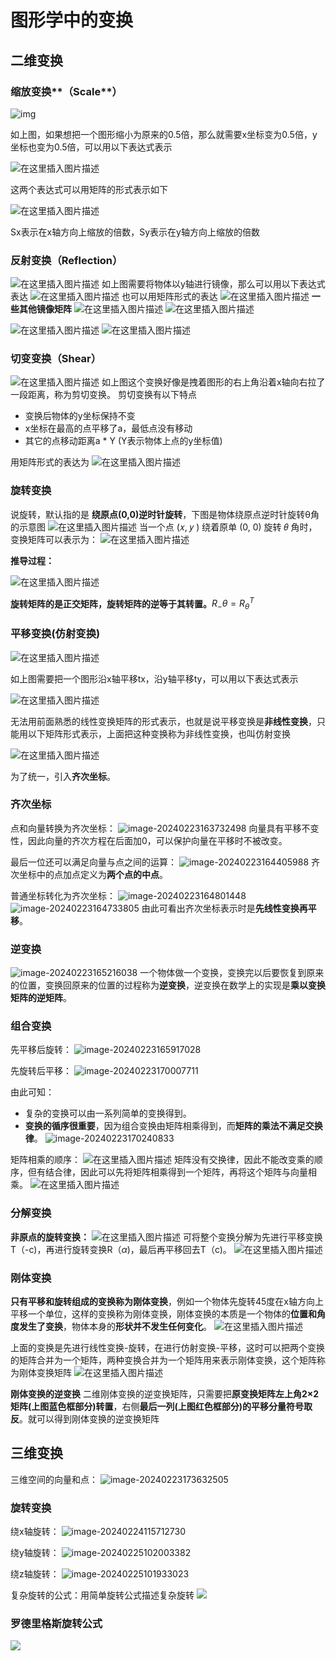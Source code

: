 # 图形学中的变换

## 二维变换

### 缩放变换**（Scale**）

![img](https://img-blog.csdnimg.cn/20210717143415175.png?x-oss-process=image/watermark,type_ZmFuZ3poZW5naGVpdGk,shadow_10,text_aHR0cHM6Ly9ibG9nLmNzZG4ubmV0L3F3ODcwNDE0OQ==,size_16,color_FFFFFF,t_70)

如上图，如果想把一个图形缩小为原来的0.5倍，那么就需要x坐标变为0.5倍，y坐标也变为0.5倍，可以用以下表达式表示

![在这里插入图片描述](https://img-blog.csdnimg.cn/20210717143616655.png)

这两个表达式可以用矩阵的形式表示如下

![在这里插入图片描述](https://img-blog.csdnimg.cn/20210717144658222.png)

Sx表示在x轴方向上缩放的倍数，Sy表示在y轴方向上缩放的倍数



### 反射变换（Reflection）

![在这里插入图片描述](https://img-blog.csdnimg.cn/20210717144946927.png?x-oss-process=image/watermark,type_ZmFuZ3poZW5naGVpdGk,shadow_10,text_aHR0cHM6Ly9ibG9nLmNzZG4ubmV0L3F3ODcwNDE0OQ==,size_16,color_FFFFFF,t_70)
如上图需要将物体以y轴进行镜像，那么可以用以下表达式表达
![在这里插入图片描述](https://img-blog.csdnimg.cn/20210717145101773.png)
也可以用矩阵形式的表达
![在这里插入图片描述](https://img-blog.csdnimg.cn/20210717145140731.png)
**一些其他镜像矩阵**
![在这里插入图片描述](https://img-blog.csdnimg.cn/20210717223432734.png)
![在这里插入图片描述](https://img-blog.csdnimg.cn/20210717223508537.png)

![在这里插入图片描述](https://img-blog.csdnimg.cn/20210717223529933.png)
![在这里插入图片描述](https://img-blog.csdnimg.cn/20210717223552518.png)



### 切变变换（Shear）


![在这里插入图片描述](https://img-blog.csdnimg.cn/20210717145503672.png?x-oss-process=image/watermark,type_ZmFuZ3poZW5naGVpdGk,shadow_10,text_aHR0cHM6Ly9ibG9nLmNzZG4ubmV0L3F3ODcwNDE0OQ==,size_16,color_FFFFFF,t_70)
如上图这个变换好像是拽着图形的右上角沿着x轴向右拉了一段距离，称为剪切变换。
剪切变换有以下特点

- 变换后物体的y坐标保持不变
- x坐标在最高的点平移了a，最低点没有移动
- 其它的点移动距离a * Y (Y表示物体上点的y坐标值)

用矩阵形式的表达为
![在这里插入图片描述](https://img-blog.csdnimg.cn/2021071715072071.png)



### 旋转变换

说旋转，默认指的是 **绕原点(0,0)逆时针旋转**，下图是物体绕原点逆时针旋转θ角的示意图
![在这里插入图片描述](https://img-blog.csdnimg.cn/20210717153011711.png?x-oss-process=image/watermark,type_ZmFuZ3poZW5naGVpdGk,shadow_10,text_aHR0cHM6Ly9ibG9nLmNzZG4ubmV0L3F3ODcwNDE0OQ==,size_16,color_FFFFFF,t_70)
当一个点 (𝑥, 𝑦 ) 绕着原单 (0, 0) 旋转 𝜃 角时，变换矩阵可以表示为：
![在这里插入图片描述](https://img-blog.csdnimg.cn/20210717153250154.png)

**推导过程：**

![在这里插入图片描述](https://img-blog.csdnimg.cn/6a03caa20eae4fe9a4aecd779b2cd734.png)

**旋转矩阵的是正交矩阵，旋转矩阵的逆等于其转置。**$R_-\theta = R_\theta^T$



### 平移变换(仿射变换)

![在这里插入图片描述](https://img-blog.csdnimg.cn/20210717160035194.png?x-oss-process=image/watermark,type_ZmFuZ3poZW5naGVpdGk,shadow_10,text_aHR0cHM6Ly9ibG9nLmNzZG4ubmV0L3F3ODcwNDE0OQ==,size_16,color_FFFFFF,t_70)

如上图需要把一个图形沿x轴平移tx，沿y轴平移ty，可以用以下表达式表示

![在这里插入图片描述](https://img-blog.csdnimg.cn/20210717160200378.png)

无法用前面熟悉的线性变换矩阵的形式表示，也就是说平移变换是**非线性变换**，只能用以下矩阵形式表示，上面把这种变换称为非线性变换，也叫仿射变换

![在这里插入图片描述](https://img-blog.csdnimg.cn/20210717160353441.png)

为了统一，引入**齐次坐标**。



### **齐次坐标**

点和向量转换为齐次坐标：
![image-20240223163732498](C:/Users/wsdanshenmiao/AppData/Roaming/Typora/typora-user-images/image-20240223163732498.png)
向量具有平移不变性，因此向量的齐次方程在后面加0，可以保护向量在平移时不被改变。

最后一位还可以满足向量与点之间的运算：
![image-20240223164405988](C:/Users/wsdanshenmiao/AppData/Roaming/Typora/typora-user-images/image-20240223164405988.png)
齐次坐标中的点加点定义为**两个点的中点**。

普通坐标转化为齐次坐标：
![image-20240223164801448](C:/Users/wsdanshenmiao/AppData/Roaming/Typora/typora-user-images/image-20240223164801448.png)
![image-20240223164733805](C:/Users/wsdanshenmiao/AppData/Roaming/Typora/typora-user-images/image-20240223164733805.png)
由此可看出齐次坐标表示时是**先线性变换再平移**。



### 逆变换

![image-20240223165216038](C:/Users/wsdanshenmiao/AppData/Roaming/Typora/typora-user-images/image-20240223165216038.png)
一个物体做一个变换，变换完以后要恢复到原来的位置，变换回原来的位置的过程称为**逆变换**，逆变换在数学上的实现是**乘以变换矩阵的逆矩阵**。



### 组合变换

先平移后旋转：
![image-20240223165917028](C:/Users/wsdanshenmiao/AppData/Roaming/Typora/typora-user-images/image-20240223165917028.png)

先旋转后平移：
![image-20240223170007711](C:/Users/wsdanshenmiao/AppData/Roaming/Typora/typora-user-images/image-20240223170007711.png)

由此可知：

+ 复杂的变换可以由一系列简单的变换得到。
+ **变换的循序很重要**，因为组合变换由矩阵相乘得到，而**矩阵的乘法不满足交换律**。
	![image-20240223170240833](C:/Users/wsdanshenmiao/AppData/Roaming/Typora/typora-user-images/image-20240223170240833.png)

矩阵相乘的顺序：
![在这里插入图片描述](https://img-blog.csdnimg.cn/2021071717383276.png)
矩阵没有交换律，因此不能改变乘的顺序，但有结合律，因此可以先将矩阵相乘得到一个矩阵，再将这个矩阵与向量相乘。
![在这里插入图片描述](https://img-blog.csdnimg.cn/20210717175223969.png)



### 分解变换

**非原点的旋转变换：**
![在这里插入图片描述](https://img-blog.csdnimg.cn/20210717180112559.png)
可将整个变换分解为先进行平移变换T（-c)，再进行旋转变换R（$\alpha$)，最后再平移回去T（c)。
![在这里插入图片描述](https://img-blog.csdnimg.cn/20210717180545592.png)



### 刚体变换

**只有平移和旋转组成的变换称为刚体变换**，例如一个物体先旋转45度在x轴方向上平移一个单位，这样的变换称为刚体变换，刚体变换的本质是一个物体的**位置和角度发生了变换**，物体本身的**形状并不发生任何变化**。
![在这里插入图片描述](https://img-blog.csdnimg.cn/20210717225404153.png)

上面的变换是先进行线性变换-旋转，在进行仿射变换-平移，这时可以把两个变换的矩阵合并为一个矩阵，两种变换合并为一个矩阵用来表示刚体变换，这个矩阵称为刚体变换矩阵
![在这里插入图片描述](https://img-blog.csdnimg.cn/20210717225431864.png)

**刚体变换的逆变换**
二维刚体变换的逆变换矩阵，只需要把**原变换矩阵左上角2×2矩阵(上图蓝色框部分)转置**，右侧**最后一列(上图红色框部分)的平移分量符号取反**。就可以得到刚体变换的逆变换矩阵





## 三维变换

三维空间的向量和点：
![image-20240223173632505](C:/Users/wsdanshenmiao/AppData/Roaming/Typora/typora-user-images/image-20240223173632505.png)

### 旋转变换

绕x轴旋转：
![image-20240224115712730](C:/Users/wsdanshenmiao/AppData/Roaming/Typora/typora-user-images/image-20240224115712730.png)

绕y轴旋转：
![image-20240225102003382](C:/Users/wsdanshenmiao/AppData/Roaming/Typora/typora-user-images/image-20240225102003382.png)

绕z轴旋转：
![image-20240225101933023](C:/Users/wsdanshenmiao/AppData/Roaming/Typora/typora-user-images/image-20240225101933023.png)

复杂旋转的公式：用简单旋转公式描述复杂旋转
![](C:/Users/wsdanshenmiao/AppData/Roaming/Typora/typora-user-images/image-20240224120133290.png)



### 罗德里格斯旋转公式

![](C:/Users/wsdanshenmiao/AppData/Roaming/Typora/typora-user-images/image-20240224121228017.png)

